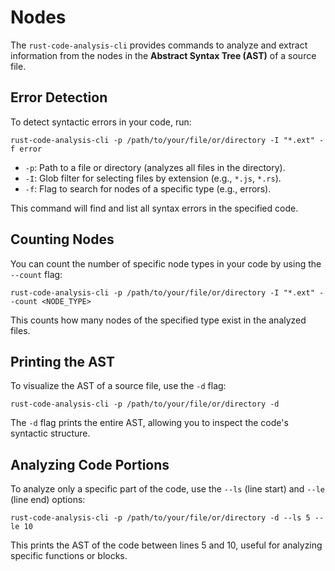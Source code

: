 # Nodes

The `rust-code-analysis-cli` provides commands to analyze and extract information from the nodes in the **Abstract Syntax Tree (AST)** of a source file.

## Error Detection

To detect syntactic errors in your code, run:

```console
rust-code-analysis-cli -p /path/to/your/file/or/directory -I "*.ext" -f error
```

- `-p`: Path to a file or directory (analyzes all files in the directory).
- `-I`: Glob filter for selecting files by extension (e.g., `*.js`, `*.rs`).
- `-f`: Flag to search for nodes of a specific type (e.g., errors).

This command will find and list all syntax errors in the specified code.

## Counting Nodes

You can count the number of specific node types in your code by using the `--count` flag:

```console
rust-code-analysis-cli -p /path/to/your/file/or/directory -I "*.ext" --count <NODE_TYPE>
```
This counts how many nodes of the specified type exist in the analyzed files.

## Printing the AST

To visualize the AST of a source file, use the `-d` flag:

```console
rust-code-analysis-cli -p /path/to/your/file/or/directory -d
```
The `-d` flag prints the entire AST, allowing you to inspect the code's syntactic structure.

## Analyzing Code Portions

To analyze only a specific part of the code, use the `--ls` (line start) and `--le` (line end) options:

```console
rust-code-analysis-cli -p /path/to/your/file/or/directory -d --ls 5 --le 10
```

This prints the AST of the code between lines 5 and 10, useful for analyzing specific functions or blocks.

